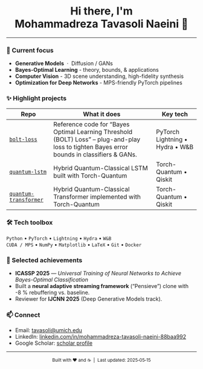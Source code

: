 <!-- Profile README for Mohammadreza Tavasoli Naeini -->

<h1 align="center">
  Hi there, I'm Mohammadreza&nbsp;Tavasoli&nbsp;Naeini&nbsp;👋
</h1>

---

### 🔬 Current focus
- **Generative Models** &nbsp;·&nbsp; Diffusion / GANs &nbsp;
- **Bayes-Optimal Learning** - theory, bounds, & applications  
- **Computer Vision** - 3D scene understanding, high-fidelity synthesis  
- **Optimization for Deep Networks** - MPS-friendly PyTorch pipelines  

### ✨ Highlight projects
| Repo | What it does | Key tech |
|------|--------------|----------|
| [`bolt-loss`](https://github.com/MohammadrezaTavasoli/bolt-loss) | Reference code for “Bayes Optimal Learning Threshold (BOLT) Loss” – plug-and-play loss to tighten Bayes error bounds in classifiers & GANs. | PyTorch Lightning • Hydra • W&B |
| [`quantum-lstm`](https://github.com/MohammadrezaTavasoli/Quantum-LSTM/tree/master/examples/quantum_lstm) | Hybrid Quantum-Classical LSTM built with Torch-Quantum | Torch-Quantum • Qiskit |
| [`quantum-transformer`](https://github.com/MohammadrezaTavasoli/Quantum-Transformer) | Hybrid Quantum-Classical Transformer implemented with Torch-Quantum| Torch-Quantum • Qiskit |


### 🛠 Tech toolbox
`Python` • `PyTorch` • `Lightning` • `Hydra` • `W&B`  
`CUDA / MPS` • `NumPy` • `Matplotlib` • `LaTeX` • `Git` • `Docker`

### 🚀 Selected achievements
- **ICASSP 2025** — _Universal Training of Neural Networks to Achieve Bayes-Optimal Classification_  
- Built a **neural adaptive streaming framework** (“Pensieve”) clone with -8 % rebuffering vs. baseline.  
- Reviewer for **IJCNN 2025** (Deep Generative Models track).

### 📫 Connect
- Email: tavasoli@umich.edu
- LinkedIn: [linkedin.com/in/mohammadreza-tavasoli-naeini-88baa992](https://www.linkedin.com/in/mohammadreza-tavasoli-naeini-88baa992/)
- Google Scholar: [scholar profile](https://scholar.google.com/)

---

<p align="center">
  <sub>Built with ❤️ and ☕ &nbsp;|&nbsp; Last updated: 2025‑05‑15</sub>
</p>
